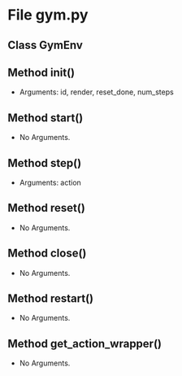 # File gym.py

## Class GymEnv

## Method __init__()

* Arguments: id, render, reset_done, num_steps

## Method start()

* No Arguments.

## Method step()

* Arguments: action

## Method reset()

* No Arguments.

## Method close()

* No Arguments.

## Method restart()

* No Arguments.

## Method get_action_wrapper()

* No Arguments.

